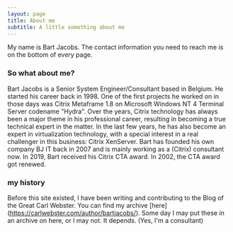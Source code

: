 ```yaml
---
layout: page
title: About me
subtitle: A little something about me
---
```


My name is Bart Jacobs.
The contact information you need to reach me is on the bottom of every page.

### So what about me?

Bart Jacobs is a Senior System Engineer/Consultant based in Belgium. He started his career back in 1998. One of the first projects he worked on in those days was Citrix Metaframe 1.8 on Microsoft Windows NT 4 Terminal Server codename "Hydra". Over the years, Citrix technology has always been a major theme in his professional career, resulting in becoming a true technical expert in the matter. In the last few years, he has also become an expert in virtualization technology, with a special interest in a real challenger in this business: Citrix XenServer. Bart has founded his own company BJ IT back in 2007 and is mainly working as a (Citrix) consultant now. In 2019, Bart received his Citrix CTA award. In 2002, the CTA award got renewed.

### my history

Before this site existed, I have been writing and contributing to the Blog of the Great Carl Webster. You can find my archive [here] (https://carlwebster.com/author/bartjacobs/).
Some day I may put these in an archive on here, or I may not. It depends. (Yes, I'm a consultant)
